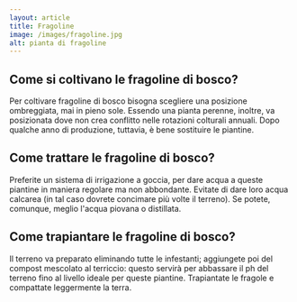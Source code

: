 ```yaml
---
layout: article
title: Fragoline
image: /images/fragoline.jpg
alt: pianta di fragoline
---
```


## Come si coltivano le fragoline di bosco?

Per coltivare fragoline di bosco bisogna scegliere una posizione ombreggiata, mai in pieno sole. Essendo una pianta perenne, inoltre, va posizionata dove non crea conflitto nelle rotazioni colturali annuali. Dopo qualche anno di produzione, tuttavia, è bene sostituire le piantine.

## Come trattare le fragoline di bosco?

 Preferite un sistema di irrigazione a goccia, per dare acqua a queste piantine in maniera regolare ma non abbondante. Evitate di dare loro acqua calcarea (in tal caso dovrete concimare più volte il terreno). Se potete, comunque, meglio l'acqua piovana o distillata.

## Come trapiantare le fragoline di bosco?

 Il terreno va preparato eliminando tutte le infestanti; aggiungete poi del compost mescolato al terriccio: questo servirà per abbassare il ph del terreno fino al livello ideale per queste piantine. Trapiantate le fragole e compattate leggermente la terra.

